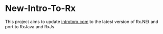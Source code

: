 # New-Intro-To-Rx

This project aims to update [introtorx.com](introtorx.com) to the latest version of Rx.NEt and port to RxJava and RxJs
